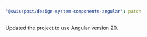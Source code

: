 ```yaml
---
'@swisspost/design-system-components-angular': patch
---
```


Updated the project to use Angular version 20.
